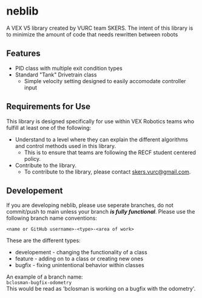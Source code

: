 # neblib
A VEX V5 library created by VURC team SKERS. The intent of this library is to minimize the amount of code that needs rewritten between robots

## Features
* PID class with multiple exit condition types
* Standard "Tank" Drivetrain class
  * Simple velocity setting designed to easily accomodate controller input

## Requirements for Use
This library is designed specifically for use within VEX Robotics teams who fulfill at least one of the following:

* Understand to a level where they can explain the different algorithms and control methods used in this library.  
  * This is to ensure that teams are following the RECF student centered policy.
* Contribute to the library.
  * To contribute to the library, please contact skers.vurc@gmail.com.

## Developement
If you are developing neblib, please use seperate branches, do not commit/push to main unless your branch ***is fully functional***. Please use the following branch name conventions:  

`<name or GitHub username>-<type>-<area of work>`

These are the different types:
* developement - changing the functionality of a class
* feature - adding on to a class or creating new ones
* bugfix - fixing unintentional behavior within classes

An example of a branch name:   
`bclosman-bugfix-odometry`  
This would be read as 'bclosman is working on a bugfix with the odometry'.
